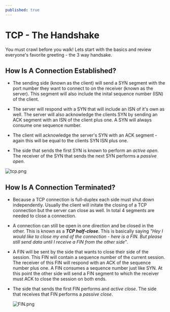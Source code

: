 ```yaml
---
published: true
---
```

# **TCP - The Handshake**


You must crawl before you walk! Lets start with the basics and review everyone's favorite greeting - the 3 way handsake.

## How Is A Connection Established?

- The sending side (known as the client) will send a SYN segment with the port number they want to connect to on the receiver (known as the server). This segment will also include the inital sequence number (ISN) of the client.

- The server will respond with a SYN that will include an ISN of it's own as well. The server will also acknowledge the clients SYN by sending an ACK segment with an ISN of the client plus one. A SYN will always consume one sequence number.

- The client will acknowledge the server's SYN with an ACK segment - again this will be equal to the clients SYN ISN plus one.

- The side that sends the first SYN is known to perform an _active open_. The receiver of the SYN that sends the next SYN performs a _passive open_.

![tcp.png]({{site.baseurl}}/assets/images/tcp.png)


## How Is A Connection Terminated?

- Because a TCP connection is full-duplex each side must shut down independently. Usually the client will initate the closing of a TCP connection but the server can close as well. In total 4 segments are needed to close a connection.

- A connection can still be open in one direction and be closed in the other. This is known as a **_TCP half-close_**. This is basically saying _"Hey I would like to close my end of the connection - here is a FIN. But please still send data until I receive a FIN from the other side"_.

- A FIN will be sent by the side that wants to close their side of the session. This FIN will contain a sequence number of the current session. The receiver of this FIN will respond with an ACK of the sequence number plus one. A FIN consumes a sequence number just like SYN. At this point the other side will send a FIN segment to which the receiver must ACK to close the session on both ends.

- The side that sends the first FIN performs and _active close_. The side that receives that FIN performs a _passive close_.

     ![FIN.png]({{site.baseurl}}/assets/images/FIN.png)
